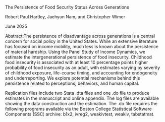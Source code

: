 The Persistence of Food Security Status Across Generations

Robert Paul Hartley, Jaehyun Nam, and Christopher Wimer

June 2025

Abstract:The persistence of disadvantage across generations is a central concern for social policy in the United States. While an extensive literature has focused on income mobility, much less is known about the persistence of material hardship. Using the Panel Study of Income Dynamics, we estimate the intergenerational persistence of food insecurity. Childhood food insecurity is associated with at least 10 percentage points higher probability of food insecurity as an adult, with estimates varying by severity of childhood exposure, life-course timing, and accounting for endogeneity and underreporting. We explore potential mechanisms behind this persistence related to perceptions, behaviors, and human capital.

Replication files include two Stata .dta files and one .do file to produce estimates in the manuscript and online appendix. The log files are available showing the data construction and the estimation. The .do file requires the following programs available via the Boston College Statistical Software Components (SSC) archive: b1x2, ivreg2, weakivtest, weakiv, tabstatmat.
